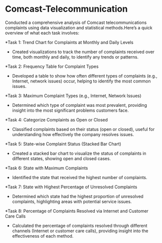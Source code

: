 # Comcast-Telecommunication
Conducted a comprehensive analysis of Comcast telecommunications complaints using data visualization and statistical methods.Here’s a quick overview of what each task involves:

*Task 1: Trend Chart for Complaints at Monthly and Daily Levels
   - Created visualizations to track the number of complaints received over time, both monthly and daily, to identify any trends or patterns.
     
*Task 2: Frequency Table for Complaint Types
   - Developed a table to show how often different types of complaints (e.g., Internet, network issues) occur, helping to identify the most common issues.
     
*Task 3: Maximum Complaint Types (e.g., Internet, Network Issues)
   - Determined which type of complaint was most prevalent, providing insight into the most significant problems customers face.
     
*Task 4: Categorize Complaints as Open or Closed
   - Classified complaints based on their status (open or closed), useful for understanding how effectively the company resolves issues.
     
*Task 5: State-wise Complaint Status (Stacked Bar Chart)
   - Created a stacked bar chart to visualize the status of complaints in different states, showing open and closed cases.
     
*Task 6: State with Maximum Complaints
   - Identified the state that received the highest number of complaints.
     
*Task 7: State with Highest Percentage of Unresolved Complaints
   - Determined which state had the highest proportion of unresolved complaints, highlighting areas with potential service issues.
     
*Task 8: Percentage of Complaints Resolved via Internet and Customer Care Calls
   - Calculated the percentage of complaints resolved through different channels (Internet or customer care calls), providing insight into the effectiveness of each method.
